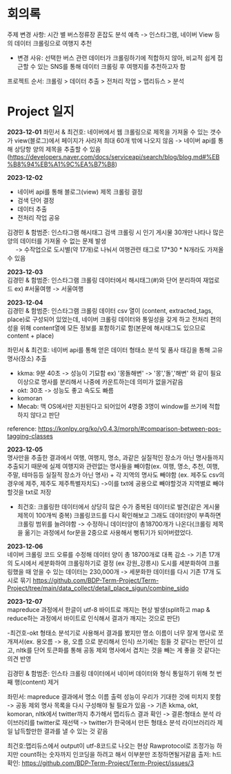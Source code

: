 # 회의록

주제 변경 사항: 시간 별 버스정류장 혼잡도 분석 예측 -> 인스타그램, 네이버 View 등의 데이터 크롤링으로 여행지 추천
- 변경 사유: 선택한 버스 관련 데이터가 크롤링하기에 적합하지 않아, 비교적 쉽게 접근할 수 있는 SNS를 통해 데이터 크롤링 후 여행지를 추천하고자 함

프로젝트 순서: 크롤링 > 데이터 추출 > 전처리 작업 > 맵리듀스 > 분석

# Project 일지
**2023-12-01** 좌민서 & 최건호: 네이버에서 웹 크롤링으로 제목을 가져올 수 있는 갯수가 view(블로그)에서 페이지가 사라져 최대 60개 밖에 나오지 않음 
                          -> 네이버 api를 통해 상당항 양의 제목을 추출할 수 있음 (https://developers.naver.com/docs/serviceapi/search/blog/blog.md#%EB%B8%94%EB%A1%9C%EA%B7%B8)

**2023-12-02** 
  - 네이버 api를 통해 블로그(view) 제목 크롤링 결정
  - 검색 단어 결정
  - 데이터 추출
  - 전처리 작업 공유

  김경민 & 함범준: 인스타그램 해시태그 검색 크롤링 시 인기 게시물 30개만 나타나 많은 양의 데이터를 가져올 수 없는 문제 발생                  
&nbsp;&nbsp;&nbsp;&nbsp;  -> 수작업으로 도시별(약 17개)로 나눠서 여행관련 태그로 17*30 * N개라도 가져올 수 있음

**2023-12-03** \
김경민 & 함범준: 인스타그램 크롤링 데이터에서 해시태그(#)와 단어 분리하여 재업로드 ex) #서울여행 -> 서울여행

**2023-12-04** \
김경민 & 함범준: 인스타그램 크롤링 데이터 csv 열이 (content, extracted_tags, place)로 구성되어 있었는데, 네이버 크롤링 데이터와 통일성을 갖게 하고 전처리 편의성을 위해 content열에 모든 정보를 포함하기로 함(본문에 해시태그도 있으므로 content + place)

좌민서 & 최건호: 네이버 api를 통해 얻은 데이터 형태소 분석 및 품사 태깅을 통해 고유 명사(장소) 추출
  - kkma: 9분 40초 -> 성능이 기묘함 ex) '몽돌해변' -> '몽','돌','해변' 와 같이 필요이상으로 명사를 분리해서 나중에 카운트하는데 의미가 없을거같음
  - okt: 30초 -> 성능도 좋고 속도도 빠름 
  - komoran
  - Mecab: 맥 OS에서만 지원된다고 되어있어 4명중 3명이 window를 쓰기에 적합하지 않다고 판단

reference: https://konlpy.org/ko/v0.4.3/morph/#comparison-between-pos-tagging-classes


**2023-12-05**\
명사만을 추출한 결과에서 여행, 여행지, 명소, 과같은 실질적인 장소가 아닌 명사들까지 추출되기 때문에 실제 여행지와 관련없는 명사들을 빼야함(ex. 여행, 명소, 추천, 여행, 주말, 테마등등 실질적 장소가 아닌 명사) + 각 지역의 명사도 빼야함 (ex. 제주도 csv의 경우에 제주, 제주도 제주특별자치도)
->이를 txt에 공용으로 빼야할것과 지역별로 빼야할것을 txt로 저장 

- 최건호: 크롤링한 데이터에서 상당히 많은 수가 중복된 데이터로 발견(같은 게시물 제목이 100개씩 중복) 크롤링코드를 다시 확인해보고 그래도 데이터양이 부족하면 크롤링 범위를 늘려야함
          -> 수정하니 데이터양이 총18700개가 나온다(크롤링 제목을 옮기는 과정에서 for문을 2중으로 사용해서 뻥튀기가 되어버렸었다.

**2023-12-06**\
네이버 크롤링 코드 오류를 수정해 데이터 양이 총 18700개로 대폭 감소 -> 기존 17개의 도시에서 세분화하여 크롤링하기로 결정 (ex 강원_강릉시)
도시를 세분화하여 크롤링했을 때 얻을 수 있는 데이터는 230,000개 -> 세분화한 데이터를 다시 기존 17개 도시로 묶기 
https://github.com/BDP-Term-Project/Term-Project/tree/main/data_collect/detail_place_sigun/combine_sido


**2023-12-07**\
mapreduce 과정에서 한글이 utf-8 바이트로 깨지는 현상 발생(split하고 map & reduce하는 과정에서 바이트로 인식해서 결과가 깨지는 것으로 판단)

-최건호-okt 형태소 분석기로 사용해서 결과를 봤지만 명소 이름이 너무 잘게 명사로 쪼개져서(ex. 용오름 -> 용, 오름 으로 분리해서 인식) 쓰기에는 힘들 것 같다는 판단이 섰고, nltk를 단어 토큰화를 통해 공동 제외 명사에서 겹치는 것을 빼는 게 좋을 것 같다는 의견 반영

김경민 & 함범준: 인스타 크롤링 데이터에서 네이버 데이터와 형식 통일하기 위해 첫 번째 행(content) 제거

좌민서: mapreduce 결과에서 명소 이름 출력 성능이 우리가 기대한 것에 미치지 못함 -> 공동 제외 명사 목록을 다시 구성해야 될 필요가 있음
 -> 기존 kkma, okt, komoran, nltk에서 twitter까지 추가해서 맵리듀스 결과 확인 -> 결론:형태소 분석 라이브러리를 twitter로 재선택
 -> twitter가 한국에서 만든 형태소 분석 라이브러리라 제일 납득할만한 결과를 낼 수 있는 것 같음

 최건호:맵리듀스에서 output이 utf-8코드로 나오는 현상 Rawprotocol로 조정가능 하지만 count하는 숫자까지 인코딩을 하려고 해서 이부분만 조정하면될거같음
 출저: h드 확인: https://github.com/BDP-Term-Project/Term-Project/issues/3

